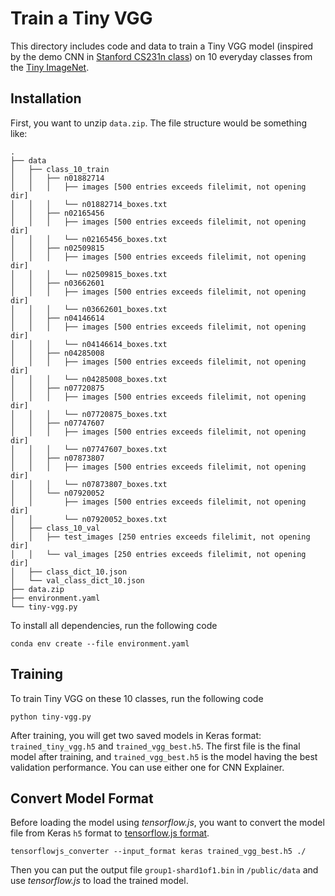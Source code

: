 # Train a Tiny VGG

This directory includes code and data to train a Tiny VGG model
(inspired by the demo CNN in [Stanford CS231n class](http://cs231n.stanford.edu))
on 10 everyday classes from the [Tiny ImageNet](https://tiny-imagenet.herokuapp.com).

## Installation

First, you want to unzip `data.zip`. The file structure would be something like:

```
.
├── data
│   ├── class_10_train
│   │   ├── n01882714
│   │   │   ├── images [500 entries exceeds filelimit, not opening dir]
│   │   │   └── n01882714_boxes.txt
│   │   ├── n02165456
│   │   │   ├── images [500 entries exceeds filelimit, not opening dir]
│   │   │   └── n02165456_boxes.txt
│   │   ├── n02509815
│   │   │   ├── images [500 entries exceeds filelimit, not opening dir]
│   │   │   └── n02509815_boxes.txt
│   │   ├── n03662601
│   │   │   ├── images [500 entries exceeds filelimit, not opening dir]
│   │   │   └── n03662601_boxes.txt
│   │   ├── n04146614
│   │   │   ├── images [500 entries exceeds filelimit, not opening dir]
│   │   │   └── n04146614_boxes.txt
│   │   ├── n04285008
│   │   │   ├── images [500 entries exceeds filelimit, not opening dir]
│   │   │   └── n04285008_boxes.txt
│   │   ├── n07720875
│   │   │   ├── images [500 entries exceeds filelimit, not opening dir]
│   │   │   └── n07720875_boxes.txt
│   │   ├── n07747607
│   │   │   ├── images [500 entries exceeds filelimit, not opening dir]
│   │   │   └── n07747607_boxes.txt
│   │   ├── n07873807
│   │   │   ├── images [500 entries exceeds filelimit, not opening dir]
│   │   │   └── n07873807_boxes.txt
│   │   └── n07920052
│   │       ├── images [500 entries exceeds filelimit, not opening dir]
│   │       └── n07920052_boxes.txt
│   ├── class_10_val
│   │   ├── test_images [250 entries exceeds filelimit, not opening dir]
│   │   └── val_images [250 entries exceeds filelimit, not opening dir]
│   ├── class_dict_10.json
│   └── val_class_dict_10.json
├── data.zip
├── environment.yaml
└── tiny-vgg.py
```

To install all dependencies, run the following code

```
conda env create --file environment.yaml
```

## Training

To train Tiny VGG on these 10 classes, run the following code

```
python tiny-vgg.py
```

After training, you will get two saved models in Keras format: `trained_tiny_vgg.h5`
and `trained_vgg_best.h5`. The first file is the final model after training, and
`trained_vgg_best.h5` is the model having the best validation performance.
You can use either one for CNN Explainer.

## Convert Model Format

Before loading the model using *tensorflow.js*, you want to convert the model file
from Keras `h5` format to [tensorflow.js format](https://www.tensorflow.org/js/tutorials/conversion/import_keras).

```
tensorflowjs_converter --input_format keras trained_vgg_best.h5 ./
```

Then you can put the output file `group1-shard1of1.bin` in `/public/data` and use
*tensorflow.js* to load the trained model.

